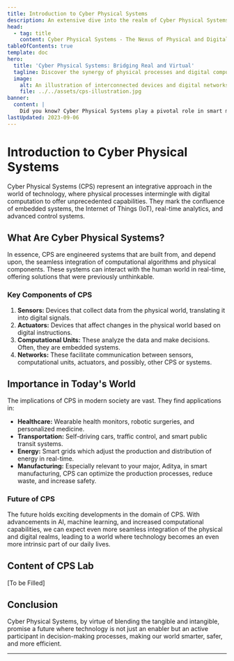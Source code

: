 ```yaml
---
title: Introduction to Cyber Physical Systems
description: An extensive dive into the realm of Cyber Physical Systems, blending the physical world with computational processes.
head:
  - tag: title
    content: Cyber Physical Systems - The Nexus of Physical and Digital Worlds
tableOfContents: true
template: doc
hero:
  title: 'Cyber Physical Systems: Bridging Real and Virtual'
  tagline: Discover the synergy of physical processes and digital computation.
  image:
    alt: An illustration of interconnected devices and digital networks
    file: ../../assets/cps-illustration.jpg
banner:
  content: |
    Did you know? Cyber Physical Systems play a pivotal role in smart manufacturing.
lastUpdated: 2023-09-06
---
```


# Introduction to Cyber Physical Systems

Cyber Physical Systems (CPS) represent an integrative approach in the world of technology, where physical processes intermingle with digital computation to offer unprecedented capabilities. They mark the confluence of embedded systems, the Internet of Things (IoT), real-time analytics, and advanced control systems.

## What Are Cyber Physical Systems?

In essence, CPS are engineered systems that are built from, and depend upon, the seamless integration of computational algorithms and physical components. These systems can interact with the human world in real-time, offering solutions that were previously unthinkable.

### Key Components of CPS

1. **Sensors:** Devices that collect data from the physical world, translating it into digital signals.
2. **Actuators:** Devices that affect changes in the physical world based on digital instructions.
3. **Computational Units:** These analyze the data and make decisions. Often, they are embedded systems.
4. **Networks:** These facilitate communication between sensors, computational units, actuators, and possibly, other CPS or systems.

## Importance in Today's World

The implications of CPS in modern society are vast. They find applications in:

- **Healthcare:** Wearable health monitors, robotic surgeries, and personalized medicine.
- **Transportation:** Self-driving cars, traffic control, and smart public transit systems.
- **Energy:** Smart grids which adjust the production and distribution of energy in real-time.
- **Manufacturing:** Especially relevant to your major, Aditya, in smart manufacturing, CPS can optimize the production processes, reduce waste, and increase safety.

### Future of CPS

The future holds exciting developments in the domain of CPS. With advancements in AI, machine learning, and increased computational capabilities, we can expect even more seamless integration of the physical and digital realms, leading to a world where technology becomes an even more intrinsic part of our daily lives.

## Content of CPS Lab

[To be Filled]

## Conclusion

Cyber Physical Systems, by virtue of blending the tangible and intangible, promise a future where technology is not just an enabler but an active participant in decision-making processes, making our world smarter, safer, and more efficient.

---